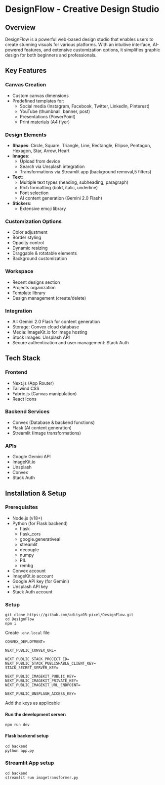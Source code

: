 # DesignFlow - Creative Design Studio
## Overview
DesignFlow is a powerful web-based design studio that enables users to create stunning visuals for various platforms. With an intuitive interface, AI-powered features, and extensive customization options, it simplifies graphic design for both beginners and professionals.
## Key Features 
### Canvas Creation
- Custom canvas dimensions
- Predefined templates for:
  - Social media (Instagram, Facebook, Twitter, LinkedIn, Pinterest)
  - YouTube (thumbnail, banner, post)
  - Presentations (PowerPoint)
  - Print materials (A4 flyer)
### Design Elements
- **Shapes**: Circle, Square, Triangle, Line, Rectangle, Ellipse, Pentagon, Hexagon, Star, Arrow, Heart
- **Images**:
  - Upload from device
  - Search via Unsplash integration
  - Transformations via Streamlit app (background removal,5 filters)
- **Text**:
    - Multiple text types (heading, subheading, paragraph)
    - Rich formatting (bold, italic, underline)
    - Font selection
    - AI content generation (Gemini 2.0 Flash)
 - **Stickers**:
    - Extensive emoji library
### Customization Options
- Color adjustment
- Border styling
- Opacity control
- Dynamic resizing
- Draggable & rotatable elements
- Background customization
### Workspace
- Recent designs section
- Projects organization
- Template library
- Design management (create/delete)
### Integration
- AI: Gemini 2.0 Flash for content generation
- Storage: Convex cloud database
- Media: ImageKit.io for image hosting
- Stock Images: Unsplash API
- Secure authentication and user management: Stack Auth
## Tech Stack
### Frontend
- Next.js (App Router)
- Tailwind CSS
- Fabric.js (Canvas manipulation)
- React Icons
### Backend Services
- Convex (Database & backend functions)
- Flask (AI content generation)
- Streamlit (Image transformations)
### APIs
- Google Gemini API
- ImageKit.io
- Unsplash
- Convex
- Stack Auth
## Installation & Setup 
### Prerequisites
- Node.js (v18+)
- Python (for Flask backend)
    - flask
    - flask_cors
    - google.generativeai
    - streamlit
    - decouple
    - numpy
    - PIL
    - rembg
- Convex account
- ImageKit.io account
- Google API key (for Gemini)
- Unsplash API key
- Stack Auth account
### Setup
```
git clone https://github.com/aditya95-pixel/DesignFlow.git
cd DesignFlow
npm i
```
Create `.env.local` file
```
CONVEX_DEPLOYMENT=

NEXT_PUBLIC_CONVEX_URL=

NEXT_PUBLIC_STACK_PROJECT_ID=
NEXT_PUBLIC_STACK_PUBLISHABLE_CLIENT_KEY=
STACK_SECRET_SERVER_KEY=

NEXT_PUBLIC_IMAGEKIT_PUBLIC_KEY=
NEXT_PUBLIC_IMAGEKIT_PRIVATE_KEY=
NEXT_PUBLIC_IMAGEKIT_URL_ENDPOINT=

NEXT_PUBLIC_UNSPLASH_ACCESS_KEY=
```
Add the keys as applicable
#### Run the development server:
```
npm run dev
```
#### Flask backend setup
```
cd backend
python app.py
```
### Streamlit App setup
```
cd backend
streamlit run imagetransformer.py
```
